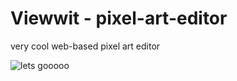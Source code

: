 # Viewwit -  pixel-art-editor
very cool web-based pixel art editor


![lets gooooo](https://github.com/joaogabrielferr/pixel-art-editor/assets/59519370/203d1a1d-8b98-40aa-ac8e-58c1831d4a37)

